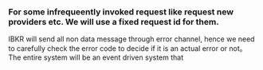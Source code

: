 ### For some infrequeently invoked request like request new providers etc. We will use a fixed request id for them.
IBKR will send all non data message through error channel, hence we need to carefully check the error code to decide if it is an actual error or not。
The entire system will be an event driven system that 